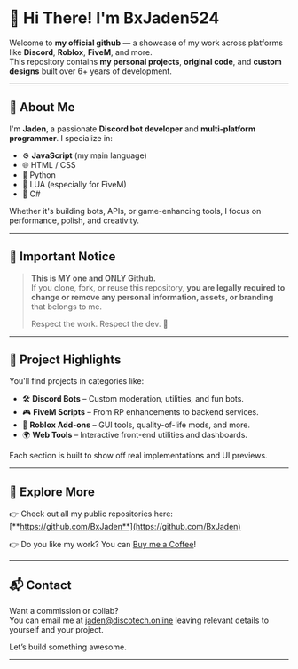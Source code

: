 # 💼 Hi There! I'm BxJaden524

Welcome to **my official github** — a showcase of my work across platforms like **Discord**, **Roblox**, **FiveM**, and more.  
This repository contains **my personal projects**, **original code**, and **custom designs** built over 6+ years of development.

---

## 🧠 About Me

I'm **Jaden**, a passionate **Discord bot developer** and **multi-platform programmer**. I specialize in:

- ⚙️ **JavaScript** (my main language)
- 🌐 HTML / CSS
- 🐍 Python
- 🧱 LUA (especially for FiveM)
- 🔷 C#

Whether it's building bots, APIs, or game-enhancing tools, I focus on performance, polish, and creativity.

---

## 📌 Important Notice

> **This is MY one and ONLY Github.**  
> If you clone, fork, or reuse this repository, **you are legally required to change or remove any personal information, assets, or branding** that belongs to me.  
>  
> Respect the work. Respect the dev. 🤝

---

## 📂 Project Highlights

You'll find projects in categories like:

- 🛠️ **Discord Bots** – Custom moderation, utilities, and fun bots.
- 🎮 **FiveM Scripts** – From RP enhancements to backend services.
- 🧩 **Roblox Add-ons** – GUI tools, quality-of-life mods, and more.
- 🌍 **Web Tools** – Interactive front-end utilities and dashboards.

Each section is built to show off real implementations and UI previews.

---

## 🔗 Explore More

👉 Check out all my public repositories here:  
[**https://github.com/BxJaden**](https://github.com/BxJaden)

👉 Do you like my work? You can [Buy me a Coffee](https://buymeacoffee.com/bxjaden524?new=1)!

---

## 📬 Contact

Want a commission or collab?  
You can email me at jaden@discotech.online leaving relevant details to yourself and your project.

Let’s build something awesome.

---

